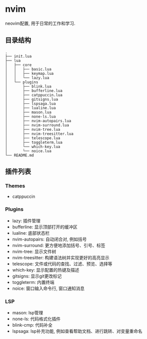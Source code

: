 # nvim

neovim配置, 用于日常的工作和学习.

## 目录结构

```tree
.
├── init.lua
├── lua
│   ├── core
│   │   ├── basic.lua
│   │   ├── keymap.lua
│   │   └── lazy.lua
│   └── plugins
│       ├── blink.lua
│       ├── bufferline.lua
│       ├── catppuccin.lua
│       ├── gitsigns.lua
│       ├── lspsaga.lua
│       ├── lualine.lua
│       ├── mason.lua
│       ├── none-ls.lua
│       ├── nvim-autopairs.lua
│       ├── nvim-surround.lua
│       ├── nvim-tree.lua
│       ├── nvim-treesitter.lua
│       ├── telescope.lua
│       ├── toggleterm.lua
│       └── which-key.lua
│       └── noice.lua
└── README.md
```

## 插件列表

### Themes

* catppuccin

### Plugins

* lazy: 插件管理
* bufferline: 显示顶部打开的缓冲区
* lualine: 底部状态栏
* nvim-autopairs: 自动闭合对, 例如括号
* nvim-surround: 更方便地添加括号、引号、标签
* nvim-tree: 显示文件树
* nvim-treesitter: 构建语法树并实现更好的高亮显示
* telescope: 文件或代码的查找、过滤、预览、选择等
* which-key: 显示配置的热键及描述
* gitsigns: 显示git更改标记
* toggleterm: 内置终端
* noice: 窗口输入命令行, 窗口通知消息

### LSP

* mason: lsp管理
* none-ls: 代码格式化插件
* blink-cmp: 代码补全
* lspsaga: lsp补充功能, 例如查看帮助文档、进行跳转、对变量重命名
